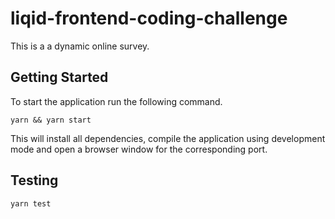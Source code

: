 # liqid-frontend-coding-challenge
This is a a dynamic online survey.

## Getting Started
To start the application run the following command.
```
yarn && yarn start
```

This will install all dependencies, compile the application using development mode and open a browser window for the corresponding port.

## Testing
```
yarn test
```